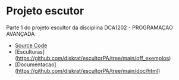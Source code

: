 # Projeto escutor 
Parte 1 do projeto escultor da disciplina DCA1202 - PROGRAMAÇAO AVANÇADA

 - [Source Code](https://github.com/diskrat/escultorPA/tree/main/src)
 - [Esculturas] (https://github.com/diskrat/escultorPA/tree/main/off_exemplos)
 - [Documentacao] (https://github.com/diskrat/escultorPA/tree/main/doc/html)